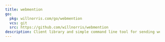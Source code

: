 ```yaml
---
title: webmention
go:
  pkg: willnorris.com/go/webmention
  vcs: git
  src: https://github.com/willnorris/webmention
description: Client library and simple command line tool for sending webmentions
---
```

